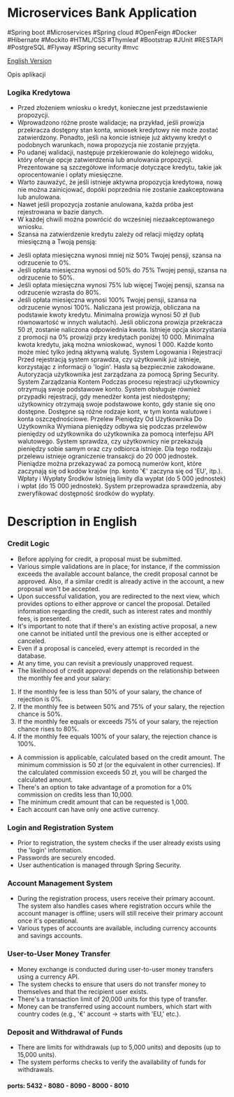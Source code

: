 ﻿# Microservices Bank Application
#Spring boot #Microservices #Spring cloud #OpenFeign #Docker #Hibernate #Mockito #HTML/CSS #Thymleaf 
#Bootstrap #JUnit #RESTAPI #PostgreSQL #Flyway #Spring security #mvc

[English Version](#Description_In_English)

Opis aplikacji
### Logika Kredytowa
* Przed złożeniem wniosku o kredyt, konieczne jest przedstawienie propozycji.
* Wprowadzono różne proste walidacje; na przykład, jeśli prowizja przekracza dostępny stan konta, wniosek kredytowy nie może zostać zatwierdzony. Ponadto, jeśli na koncie istnieje już aktywny kredyt o podobnych warunkach, nowa propozycja nie zostanie przyjęta.
* Po udanej walidacji, następuje przekierowanie do kolejnego widoku, który oferuje opcje zatwierdzenia lub anulowania propozycji. Prezentowane są szczegółowe informacje dotyczące kredytu, takie jak oprocentowanie i opłaty miesięczne.
* Warto zauważyć, że jeśli istnieje aktywna propozycja kredytowa, nową nie można zainicjować, dopóki poprzednia nie zostanie zaakceptowana lub anulowana.
* Nawet jeśli propozycja zostanie anulowana, każda próba jest rejestrowana w bazie danych.
* W każdej chwili można powrócić do wcześniej niezaakceptowanego wniosku.
* Szansa na zatwierdzenie kredytu zależy od relacji między opłatą miesięczną a Twoją pensją:
- Jeśli opłata miesięczna wynosi mniej niż 50% Twojej pensji, szansa na odrzucenie to 0%.
- Jeśli opłata miesięczna wynosi od 50% do 75% Twojej pensji, szansa na odrzucenie to 50%.
- Jeśli opłata miesięczna wynosi 75% lub więcej Twojej pensji, szansa na odrzucenie wzrasta do 80%.
- Jeśli opłata miesięczna wynosi 100% Twojej pensji, szansa na odrzucenie wynosi 100%.
Naliczana jest prowizja, obliczana na podstawie kwoty kredytu. Minimalna prowizja wynosi 50 zł (lub równowartość w innych walutach). Jeśli obliczona prowizja przekracza 50 zł, zostanie naliczona odpowiednia kwota.
Istnieje opcja skorzystania z promocji na 0% prowizji przy kredytach poniżej 10 000.
Minimalna kwota kredytu, jaką można wnioskować, wynosi 1 000.
Każde konto może mieć tylko jedną aktywną walutę.
System Logowania i Rejestracji
Przed rejestracją system sprawdza, czy użytkownik już istnieje, korzystając z informacji o 'login'.
Hasła są bezpiecznie zakodowane.
Autoryzacja użytkownika jest zarządzana za pomocą Spring Security.
System Zarządzania Kontem
Podczas procesu rejestracji użytkownicy otrzymują swoje podstawowe konto. System obsługuje również przypadki rejestracji, gdy menedżer konta jest niedostępny; użytkownicy otrzymają swoje podstawowe konto, gdy stanie się ono dostępne.
Dostępne są różne rodzaje kont, w tym konta walutowe i konta oszczędnościowe.
Przelew Pieniędzy Od Użytkownika Do Użytkownika
Wymiana pieniędzy odbywa się podczas przelewów pieniędzy od użytkownika do użytkownika za pomocą interfejsu API walutowego.
System sprawdza, czy użytkownicy nie przekazują pieniędzy sobie samym oraz czy odbiorca istnieje.
Dla tego rodzaju przelewu istnieje ograniczenie transakcji do 20 000 jednostek.
Pieniądze można przekazywać za pomocą numerów kont, które zaczynają się od kodów krajów (np. konto '€' zaczyna się od 'EU', itp.).
Wpłaty i Wypłaty Środków
Istnieją limity dla wypłat (do 5 000 jednostek) i wpłat (do 15 000 jednostek).
System przeprowadza sprawdzenia, aby zweryfikować dostępność środków do wypłaty.


# Description in English

### Credit Logic
* Before applying for credit, a proposal must be submitted.
* Various simple validations are in place; for instance, if the commission exceeds the available
  account balance, the credit proposal cannot be approved. Also, if a similar credit is already
  active in the account, a new proposal won't be accepted.
* Upon successful validation, you are redirected to the next view, which provides options to
  either approve or cancel the proposal. Detailed information regarding the credit, such as interest
  rates and monthly fees, is presented.
* It's important to note that if there's an existing active proposal, a new one cannot be
  initiated until the previous one is either accepted or canceled.
* Even if a proposal is canceled, every attempt is recorded in the database.
* At any time, you can revisit a previously unapproved request.
* The likelihood of credit approval depends on the relationship between the monthly fee and your salary:
1. If the monthly fee is less than 50% of your salary, the chance of rejection is 0%.
2. If the monthly fee is between 50% and 75% of your salary, the rejection chance is 50%.
3. If the monthly fee equals or exceeds 75% of your salary, the rejection chance rises to 80%.
4. If the monthly fee equals 100% of your salary, the rejection chance is 100%.
* A commission is applicable, calculated based on the credit amount. The minimum commission is 50 zł
  (or the equivalent in other currencies). If the calculated commission exceeds 50 zł, you will be
  charged the calculated amount.
* There's an option to take advantage of a promotion for a 0% commission on credits less than 10,000.
* The minimum credit amount that can be requested is 1,000.
* Each account can have only one active currency.

### Login and Registration System
* Prior to registration, the system checks if the user already exists using the 'login' information.
* Passwords are securely encoded.
* User authentication is managed through Spring Security.
### Account Management System
* During the registration process, users receive their primary account. The system also handles cases
  where registration occurs while the account manager is offline; users will still receive their primary
  account once it's operational.
* Various types of accounts are available, including currency accounts and savings accounts.
### User-to-User Money Transfer
* Money exchange is conducted during user-to-user money transfers using a currency API.
* The system checks to ensure that users do not transfer money to themselves and that the recipient user exists.
* There's a transaction limit of 20,000 units for this type of transfer.
* Money can be transferred using account numbers, which start with country codes (e.g., '€' account -> starts with 'EU,' etc.).
### Deposit and Withdrawal of Funds
* There are limits for withdrawals (up to 5,000 units) and deposits (up to 15,000 units).
* The system performs checks to verify the availability of funds for withdrawals.

#### ports: 5432 - 8080 - 8090 - 8000 - 8010
